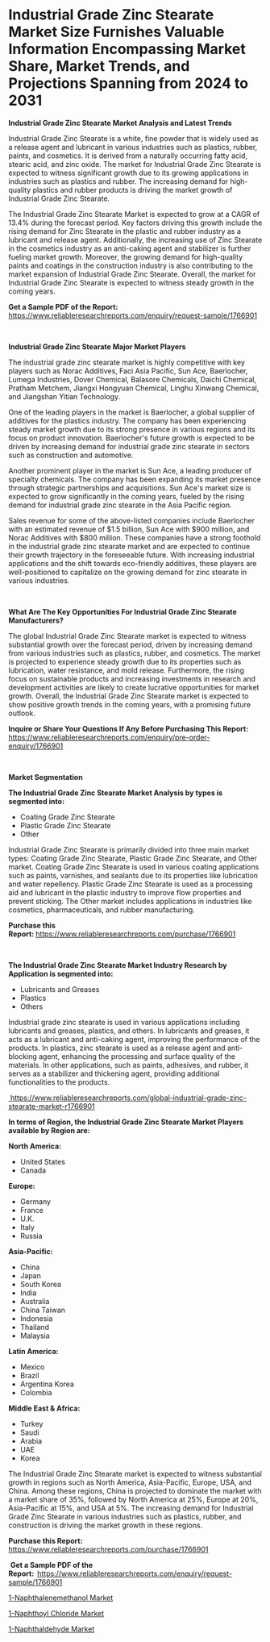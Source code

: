 <p><h1>Industrial Grade Zinc Stearate Market Size Furnishes Valuable Information Encompassing Market Share, Market Trends, and Projections Spanning from 2024 to 2031</h1></p><p><strong>Industrial Grade Zinc Stearate Market Analysis and Latest Trends</strong></p>
<p><p>Industrial Grade Zinc Stearate is a white, fine powder that is widely used as a release agent and lubricant in various industries such as plastics, rubber, paints, and cosmetics. It is derived from a naturally occurring fatty acid, stearic acid, and zinc oxide. The market for Industrial Grade Zinc Stearate is expected to witness significant growth due to its growing applications in industries such as plastics and rubber. The increasing demand for high-quality plastics and rubber products is driving the market growth of Industrial Grade Zinc Stearate.</p><p>The Industrial Grade Zinc Stearate Market is expected to grow at a CAGR of 13.4% during the forecast period. Key factors driving this growth include the rising demand for Zinc Stearate in the plastic and rubber industry as a lubricant and release agent. Additionally, the increasing use of Zinc Stearate in the cosmetics industry as an anti-caking agent and stabilizer is further fueling market growth. Moreover, the growing demand for high-quality paints and coatings in the construction industry is also contributing to the market expansion of Industrial Grade Zinc Stearate. Overall, the market for Industrial Grade Zinc Stearate is expected to witness steady growth in the coming years.</p></p>
<p><strong>Get a Sample PDF of the Report:&nbsp;</strong> <a href="https://www.reliableresearchreports.com/enquiry/request-sample/1766901">https://www.reliableresearchreports.com/enquiry/request-sample/1766901</a></p>
<p>&nbsp;</p>
<p><strong>Industrial Grade Zinc Stearate Major Market Players</strong></p>
<p><p>The industrial grade zinc stearate market is highly competitive with key players such as Norac Additives, Faci Asia Pacific, Sun Ace, Baerlocher, Lumega Industries, Dover Chemical, Balasore Chemicals, Daichi Chemical, Pratham Metchem, Jiangxi Hongyuan Chemical, Linghu Xinwang Chemical, and Jiangshan Yitian Technology.</p><p>One of the leading players in the market is Baerlocher, a global supplier of additives for the plastics industry. The company has been experiencing steady market growth due to its strong presence in various regions and its focus on product innovation. Baerlocher's future growth is expected to be driven by increasing demand for industrial grade zinc stearate in sectors such as construction and automotive.</p><p>Another prominent player in the market is Sun Ace, a leading producer of specialty chemicals. The company has been expanding its market presence through strategic partnerships and acquisitions. Sun Ace's market size is expected to grow significantly in the coming years, fueled by the rising demand for industrial grade zinc stearate in the Asia Pacific region.</p><p>Sales revenue for some of the above-listed companies include Baerlocher with an estimated revenue of $1.5 billion, Sun Ace with $900 million, and Norac Additives with $800 million. These companies have a strong foothold in the industrial grade zinc stearate market and are expected to continue their growth trajectory in the foreseeable future. With increasing industrial applications and the shift towards eco-friendly additives, these players are well-positioned to capitalize on the growing demand for zinc stearate in various industries.</p></p>
<p>&nbsp;</p>
<p><strong>What Are The Key Opportunities For Industrial Grade Zinc Stearate Manufacturers?</strong></p>
<p><p>The global Industrial Grade Zinc Stearate market is expected to witness substantial growth over the forecast period, driven by increasing demand from various industries such as plastics, rubber, and cosmetics. The market is projected to experience steady growth due to its properties such as lubrication, water resistance, and mold release. Furthermore, the rising focus on sustainable products and increasing investments in research and development activities are likely to create lucrative opportunities for market growth. Overall, the Industrial Grade Zinc Stearate market is expected to show positive growth trends in the coming years, with a promising future outlook.</p></p>
<p><strong>Inquire or Share Your Questions If Any Before Purchasing This Report:</strong> <a href="https://www.reliableresearchreports.com/enquiry/pre-order-enquiry/1766901">https://www.reliableresearchreports.com/enquiry/pre-order-enquiry/1766901</a></p>
<p>&nbsp;</p>
<p><strong>Market Segmentation</strong></p>
<p><strong>The Industrial Grade Zinc Stearate Market Analysis by types is segmented into:</strong></p>
<p><ul><li>Coating Grade Zinc Stearate</li><li>Plastic Grade Zinc Stearate</li><li>Other</li></ul></p>
<p><p>Industrial Grade Zinc Stearate is primarily divided into three main market types: Coating Grade Zinc Stearate, Plastic Grade Zinc Stearate, and Other market. Coating Grade Zinc Stearate is used in various coating applications such as paints, varnishes, and sealants due to its properties like lubrication and water repellency. Plastic Grade Zinc Stearate is used as a processing aid and lubricant in the plastic industry to improve flow properties and prevent sticking. The Other market includes applications in industries like cosmetics, pharmaceuticals, and rubber manufacturing.</p></p>
<p><strong>Purchase this Report:&nbsp;</strong><a href="https://www.reliableresearchreports.com/purchase/1766901">https://www.reliableresearchreports.com/purchase/1766901</a></p>
<p>&nbsp;</p>
<p><strong>The Industrial Grade Zinc Stearate Market Industry Research by Application is segmented into:</strong></p>
<p><ul><li>Lubricants and Greases</li><li>Plastics</li><li>Others</li></ul></p>
<p><p>Industrial grade zinc stearate is used in various applications including lubricants and greases, plastics, and others. In lubricants and greases, it acts as a lubricant and anti-caking agent, improving the performance of the products. In plastics, zinc stearate is used as a release agent and anti-blocking agent, enhancing the processing and surface quality of the materials. In other applications, such as paints, adhesives, and rubber, it serves as a stabilizer and thickening agent, providing additional functionalities to the products.</p></p>
<p><a href="https://www.reliableresearchreports.com/global-industrial-grade-zinc-stearate-market-r1766901">&nbsp;https://www.reliableresearchreports.com/global-industrial-grade-zinc-stearate-market-r1766901</a></p>
<p><strong>In terms of Region, the Industrial Grade Zinc Stearate Market Players available by Region are:</strong></p>
<p>
    <p> <strong> North America: </strong>
        <ul>
            <li>United States</li>
            <li>Canada</li>
        </ul>
        </p> 
    <p> <strong> Europe: </strong>
        <ul>
            <li>Germany</li>
            <li>France</li>
            <li>U.K.</li>
            <li>Italy</li>
            <li>Russia</li>
        </ul>
        </p> 
    <p> <strong> Asia-Pacific: </strong>
        <ul>
            <li>China</li>
            <li>Japan</li>
            <li>South Korea</li>
            <li>India</li>
            <li>Australia</li>
            <li>China Taiwan</li>
            <li>Indonesia</li>
            <li>Thailand</li>
            <li>Malaysia</li>
        </ul>
        </p> 
    <p> <strong> Latin America: </strong>
        <ul>
            <li>Mexico</li>
            <li>Brazil</li>
            <li>Argentina Korea</li>
            <li>Colombia</li>
        </ul>
        </p> 
    <p> <strong> Middle East & Africa: </strong>
        <ul>
            <li>Turkey</li>
            <li>Saudi</li>
            <li>Arabia</li>
            <li>UAE</li>
            <li>Korea</li>
        </ul>
    </p>
    </p>
<p><p>The Industrial Grade Zinc Stearate market is expected to witness substantial growth in regions such as North America, Asia-Pacific, Europe, USA, and China. Among these regions, China is projected to dominate the market with a market share of 35%, followed by North America at 25%, Europe at 20%, Asia-Pacific at 15%, and USA at 5%. The increasing demand for Industrial Grade Zinc Stearate in various industries such as plastics, rubber, and construction is driving the market growth in these regions.</p></p>
<p><strong>Purchase this Report: </strong><a href="https://www.reliableresearchreports.com/purchase/1766901">https://www.reliableresearchreports.com/purchase/1766901</a></p>
<p>&nbsp;<strong>Get a Sample PDF of the Report:&nbsp;&nbsp;</strong><a href="https://www.reliableresearchreports.com/enquiry/request-sample/1766901">https://www.reliableresearchreports.com/enquiry/request-sample/1766901</a></p>
<p><strong></strong></p>
<p><p><a href="https://github.com/JermaineCrona2023/Market-Research-Report-List-1/blob/main/1-naphthalenemethanol-market.md">1-Naphthalenemethanol Market</a></p><p><a href="https://github.com/ctanaka235/Market-Research-Report-List-1/blob/main/1-naphthoyl-chloride-market.md">1-Naphthoyl Chloride Market</a></p><p><a href="https://github.com/AlysaLedner2023/Market-Research-Report-List-1/blob/main/1-naphthaldehyde-market.md">1-Naphthaldehyde Market</a></p></p>